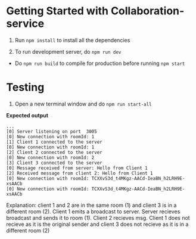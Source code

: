 # Getting Started with Collaboration-service

1. Run `npm install` to install all the dependencies

1. To run development server, do `npm run dev`

* Do `npm run build` to compile for production before running `npm start`

# Testing

1. Open a new terminal window and do `npm run start-all`

**Expected output**
```
...
[0] Server listening on port  3005
[0] New connection with roomId: 1
[1] Client 1 connected to the server
[0] New connection with roomId: 1
[2] Client 2 connected to the server
[0] New connection with roomId: 2
[3] Client 3 connected to the server
[0] Message received from server: Hello from Client 1
[2] Received message from client 2: Hello from Client 1
[0] New connection with roomId: TCXXvS3d_t4MKgz-AACd-IeaBN_h2LRH9E-xsAACb
[0] New connection with roomId: TCXXvS3d_t4MKgz-AACd-IeaBN_h2LRH9E-xsAACb
```

Explanation: client 1 and 2 are in the same room (1) and client 3 is in a different room (2). Client 1 emits a broadcast to server. Server recieves broadcast and sends it to room (1). Client 2 recieves msg. Client 1 does not recieve as it is the original sender and client 3 does not recieve as it is in a different room (2) 